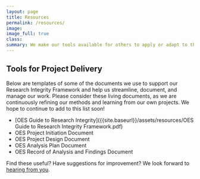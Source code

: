 ```yaml
---
layout: page
title: Resources
permalink: /resources/
image:
image_full: true
class:
summary: We make our tools available for others to apply or adapt to their own work. 
---
```

## Tools for Project Delivery

Below are templates of some of the documents we use to support our Research Integrity Framework and help us streamline, document, and manage our work. Please consider these living documents, as we are continuously refining our methods and learning from our own projects. We hope to continue to add to this list soon! 

- [OES Guide to Research Integrity]({{site.baseurl}}/assets/resources/OES Guide to Research Integrity Framework.pdf)
- OES Project Initiation Document
- OES Project Design Document
- OES Analysis Plan Document
- OES Record of Analysis and Findings Document

Find these useful? Have suggestions for improvement? We look forward to <a href="mailto:oes@gsa.gov?subject=Approach">hearing from you</a>.
